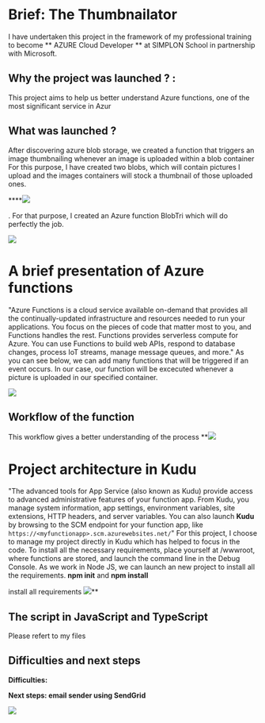 # **Brief: The Thumbnailator**

I have  undertaken this project in the framework of my professional training to become ** AZURE Cloud Developer ** at SIMPLON School in partnership with Microsoft.

## Why the project was launched ? :

This project aims to help us better understand Azure functions, one of the most significant service in Azur

## What was launched ?
After discovering azure blob storage, we created a function that triggers an image thumbnailing whenever an image is uploaded within a blob container
For this purpose, I have created two blobs, which will contain pictures I upload and the images containers will stock a thumbnail of those uploaded ones.

****![](https://lh3.googleusercontent.com/xufreeBSAFjn5bWu-c1qKeU0tOZF_t16PjzBno3rm5i3xMs06l8N2OxVUXnL0JyXCPgFWoHK6acM7wpNMvv_GR_fKpCMYJ7_F0jQIRe4uae5THd5LkPzVon1bMM5MTF_9gTKnG9rDVY)

. For that purpose, I created an Azure function BlobTri which will do perfectly the job.

![](https://lh5.googleusercontent.com/Z1iY1Id5s7JcU-jMjma6iemIqKfHrKlROcsc9Gkl2VgF85VEzVRQdhp67xJI-XE8dqNdkoDPwX4qol3y-xoYDG70wMPyUd2Dp42t7ysX3cvVFYDs8uakrNbCc-L7wrBsfcuCcn-eono)

# A brief presentation of Azure functions
"Azure Functions is a cloud service available on-demand that provides all the continually-updated infrastructure and resources needed to run your applications. You focus on the pieces of code that matter most to you, and Functions handles the rest. Functions provides serverless compute for Azure. You can use Functions to build web APIs, respond to database changes, process IoT streams, manage message queues, and more."
As you can see below, we can add many functions that will be triggered if an event occurs. In our case, our function will be excecuted whenever a picture is uploaded in our specified container. 

![](https://lh6.googleusercontent.com/g_PmvcGPz5ImRbE68aADPnsS7KxKFN6s3uw6DtP9ISHsUH5q4D6HakP_8z1EjqsjGy8h6oQ05Q6znixrgc0KvCeo52s9K0Dxl8ZFgtkvx2x4HnQxvtkh31NDgTwEQ0oVRuMlAUGnaJk)

## Workflow of the function
This workflow gives a better understanding of the process
**![](https://lh5.googleusercontent.com/lMmYxYIeGcL30FX3jZEEjdpHnUBCZZ018vUpGkAmBKxF3CNsOm0hR8v3ImHvzMVx9Hq3oPROOgpw9XbvJg-S12_Y8q7caELRnkHB-Ezo9qDmUZgazXmXmNuWfXH3SlIH6b3etEQ5OSs)


# Project architecture in Kudu
"The advanced tools for App Service (also known as Kudu) provide access to advanced administrative features of your function app. From Kudu, you manage system information, app settings, environment variables, site extensions, HTTP headers, and server variables. You can also launch **Kudu** by browsing to the SCM endpoint for your function app, like `https://<myfunctionapp>.scm.azurewebsites.net/`"
For this project, I choose to manage my project directly in Kudu which has helped to focus in the code.
To install all the necessary requirements, place yourself at /wwwroot, where functions are stored, and launch the command line in the Debug Console. As we work in Node JS, we can launch an new project to install all the requirements.  **npm init** and **npm install**

  

install all requirements
![](https://lh5.googleusercontent.com/pVh-9_lZE3nVV5q_AMQEwe5KnoxLejb1Sutnvz29AWjE-wl-5OzKPNWWG4FAmPA_rWbz2it3stIDWSDE3f7rK_qXaQJLGeQeMx9njYsjNHSjNuUNe1dzxVpQ9_LL8FbXCuIE7VlxKt8)**


## The script in JavaScript and TypeScript 
Please refert to my files

## Difficulties and next steps
**Difficulties:**

**Next steps: email sender using SendGrid**

**![](https://lh6.googleusercontent.com/GV52rXipS_X8AyIMXMp1aaHoNGzT1qzg21llA0iiI2iue2xm5BxSN2jFaxHKc2tWbYoy-PKeNH6eN5zLKzkZV_9OsbPsBSy7lWGsfpeGESaIf5P8k-rGu96nWGycNMVDaLPmugSOL90)**
